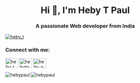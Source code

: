 <h1 align="center">Hi 👋, I'm Heby T Paul</h1>
<h3 align="center">A passionate Web developer from India</h3>

<p align="left"> <a href="https://twitter.com/heby_t" target="blank"><img src="https://img.shields.io/twitter/follow/heby_t?logo=twitter&style=for-the-badge" alt="heby_t" /></a> </p>

<h3 align="left">Connect with me:</h3>
<p align="left">
<a href="https://twitter.com/heby_t" target="blank"><img align="center" src="https://raw.githubusercontent.com/rahuldkjain/github-profile-readme-generator/master/src/images/icons/Social/twitter.svg" alt="heby_t" height="30" width="40" /></a>
<a href="https://linkedin.com/in/hebytpaul" target="blank"><img align="center" src="https://raw.githubusercontent.com/rahuldkjain/github-profile-readme-generator/master/src/images/icons/Social/linked-in-alt.svg" alt="hebytpaul" height="30" width="40" /></a>
<a href="https://instagram.com/heby_paul" target="blank"><img align="center" src="https://raw.githubusercontent.com/rahuldkjain/github-profile-readme-generator/master/src/images/icons/Social/instagram.svg" alt="heby_paul" height="30" width="40" /></a>
</p>

<p><img align="left" src="https://github-readme-stats.vercel.app/api/top-langs?username=hebypaul&show_icons=true&locale=en&layout=compact" alt="hebypaul" /></p>



<p><img align="center" src="https://github-readme-streak-stats.herokuapp.com/?user=hebypaul&" alt="hebypaul" /></p>
